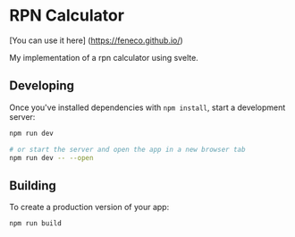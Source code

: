 # RPN Calculator

[You can use it here] (https://feneco.github.io/)

My implementation of a rpn calculator using svelte.

## Developing

Once you've installed dependencies with `npm install`, start a development server:

```bash
npm run dev

# or start the server and open the app in a new browser tab
npm run dev -- --open
```

## Building

To create a production version of your app:

```bash
npm run build
```
